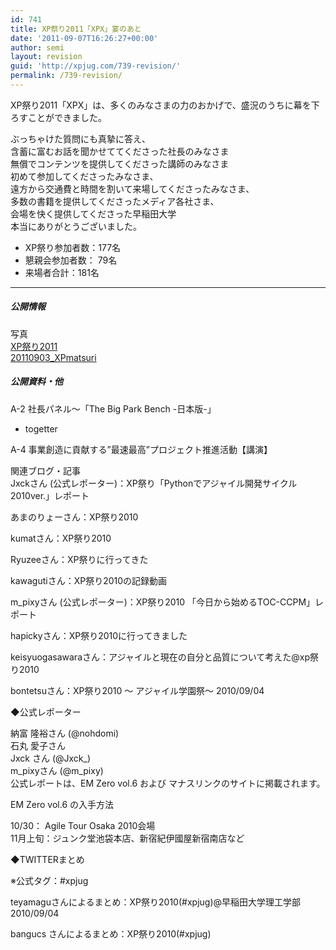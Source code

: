 ```yaml
---
id: 741
title: XP祭り2011「XPX」宴のあと
date: '2011-09-07T16:26:27+00:00'
author: semi
layout: revision
guid: 'http://xpjug.com/739-revision/'
permalink: /739-revision/
---
```


XP祭り2011「XPX」は、多くのみなさまの力のおかげで、盛況のうちに幕を下ろすことができました。

ぶっちゃけた質問にも真摯に答え、  
含蓄に富むお話を聞かせててくださった社長のみなさま  
無償でコンテンツを提供してくださった講師のみなさま  
初めて参加してくださったみなさま、  
遠方から交通費と時間を割いて来場してくださったみなさま、  
多数の書籍を提供してくださったメディア各社さま、  
会場を快く提供してくださった早稲田大学  
本当にありがとうございました。

- XP祭り参加者数：177名
- 懇親会参加者数： 79名
- 来場者合計：181名

---

##### 公開情報

写真  
[XP祭り2011](http://www.flickr.com/photos/hidenba/sets/72157627464663405/)  
[20110903\_XPmatsuri](http://bit.ly/r70TYp)

##### 公開資料・他

A-2 社長パネル～「The Big Park Bench -日本版-」

- togetter

A-4 事業創造に貢献する”最速最高”プロジェクト推進活動【講演】


関連ブログ・記事  
Jxckさん (公式レポーター)：XP祭り「Pythonでアジャイル開発サイクル2010ver.」レポート

あまのりょーさん：XP祭り2010

kumatさん：XP祭り2010

Ryuzeeさん：XP祭りに行ってきた

kawagutiさん：XP祭り2010の記録動画

m\_pixyさん (公式レポーター)：XP祭り2010 「今日から始めるTOC-CCPM」レポート

hapickyさん：XP祭り2010に行ってきました

keisyuogasawaraさん：アジャイルと現在の自分と品質について考えた@xp祭り2010

bontetsuさん：XP祭り2010 ～ アジャイル学園祭～ 2010/09/04

◆公式レポーター

納富 隆裕さん (@nohdomi)  
石丸 愛子さん  
Jxck さん (@Jxck\_)  
m\_pixyさん (@m\_pixy)  
公式レポートは、EM Zero vol.6 および マナスリンクのサイトに掲載されます。

EM Zero vol.6 の入手方法

10/30： Agile Tour Osaka 2010会場  
11月上旬：ジュンク堂池袋本店、新宿紀伊國屋新宿南店など

◆TWITTERまとめ

※公式タグ：#xpjug

teyamaguさんによるまとめ：XP祭り2010(#xpjug)@早稲田大学理工学部 2010/09/04

bangucs さんによるまとめ：XP祭り2010(#xpjug)
